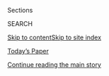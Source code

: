 <div id="app">

<div>

<div class="NYTAppHideMasthead css-zz1s19 e1suatyy0">

<div class="section css-ui9rw0 e1suatyy2">

<div class="css-11hrj97 er09x8g0">

<div class="css-6n7j50">

</div>

<span class="css-1dv1kvn">Sections</span>

<div class="css-10488qs">

<span class="css-1dv1kvn">SEARCH</span>

</div>

[Skip to content](#site-content)[Skip to site
index](#site-index)

</div>

<div class="css-10698na e1huz5gh0">

</div>

</div>

<div id="masthead-bar-one" class="section hasLinks css-15hmgas e1csuq9d3">

<div class="css-uqyvli e1csuq9d0">

</div>

<div class="css-1uqjmks e1csuq9d1">

</div>

<div class="css-9e9ivx">

[](https://myaccount.nytimes3xbfgragh.onion/auth/login?response_type=cookie&client_id=vi)

</div>

<div class="css-1bvtpon e1csuq9d2">

[Today’s Paper](https://www.nytimes3xbfgragh.onion/section/todayspaper)

</div>

</div>

</div>

</div>

<div data-aria-hidden="false">

<div id="site-content" data-role="main">

<div class="css-1ffjgkm">

</div>

<div id="top-wrapper" class="css-15p45cc eaca97t0" type="top">

<div id="top-slug" class="css-19x0jxb eaca97t1" hidden="">

Advertisement

</div>

[Continue reading the main
story](#after-top)

<div class="ad top-wrapper" style="text-align:center;height:100%;display:block;min-height:90px">

<div id="top" class="place-ad" data-position="top" data-size-key="top">

</div>

</div>

<div id="after-top">

</div>

</div>

<div id="collection-the-61420-issue" class="section css-15h4p1b e9abtgs0">

<div class="css-1j21atc e1svk9qx1">

<div class="css-fmiefx e1svk9qx2">

<div class="css-1hk7r2m eu54l5x0">

<div id="sponsor-wrapper" class="css-7a1pgi eaca97t0" type="sponsor" hidden="">

<div id="sponsor-slug" class="css-1l4mleb eaca97t1" hidden="">

Supported by

</div>

[Continue reading the main
story](#after-sponsor)

<div id="sponsor" class="ad sponsor-wrapper" style="text-align:left;height:100%;display:block">

</div>

<div id="after-sponsor">

</div>

</div>

</div>

### <span class="css-15smmd5 ezz4tcd1">[Magazine](/section/magazine)</span>

</div>

<div class="css-nfcc9b e1svk9qx3">

<div class="css-vl9dhg e1svk9qx5">

<div class="css-1nrhkj6 e1svk9qx6">

# The 6.14.20 Issue

<div class="follow-button-placeholder" data-collection-id="">

</div>

</div>

</div>

</div>

</div>

<div class="css-4svvz1 ekkqrpp0">

<div id="collection-highlights-container" class="section css-18l1u7x e46isfb1">

<div class="template-1 css-gfgt40 ekkqrpp1">

## Highlights

1.  ![<span class="css-13wzayb e1oaj3zl2"><span class="css-1dv1kvn">Credit</span>Illustration
    by Max
    Guther</span>](https://static01.graylady3jvrrxbe.onion/images/2020/06/14/magazine/14mag-remote/14mag-remote-jumbo.jpg)
    
    <div class="css-gjijuv">
    
    ## [What If Working From Home Goes on … Forever?](/interactive/2020/06/09/magazine/remote-work-covid.html)
    
    Miserable as it can often be, remote work is surprisingly productive
    — leading many employers to wonder if they’ll ever go back to the
    office.
    
    <span class="css-1oaezp0"></span><span class="css-1q6w006 e4e4i5l3"></span><span class="css-9voj2j">By
    <span class="css-1baulvz last-byline" itemprop="name">Clive
    Thompson</span></span>
    
    </div>

2.  ![<span class="css-1samh1w e1oaj3zl2"><span class="css-1dv1kvn">Credit</span>Photo
    illustration by Mike
    McQuade</span>](https://static01.graylady3jvrrxbe.onion/images/2020/06/14/magazine/14mag-roundtable/14mag-roundtable-videoLarge.jpg)
    
    <div class="css-10wtrbd">
    
    ## [Can a Vaccine for Covid-19 Be Developed in Record Time?](/interactive/2020/06/09/magazine/covid-vaccine.html)
    
    A discussion moderated by Siddhartha
    Mukherjee.
    
    <span class="css-1oaezp0"></span>
    
    </div>

3.  ![<span class="css-1samh1w e1oaj3zl2"><span class="css-1dv1kvn">Credit</span>John
    Thomson/Mary Evans Picture
    Library</span>](https://static01.graylady3jvrrxbe.onion/images/2020/06/14/magazine/14mag-epidemiology_1/14mag-epidemiology_1-videoLarge.jpg)
    
    <div class="css-10wtrbd">
    
    ## [How Data Became One of the Most Powerful Tools to Fight an Epidemic](/interactive/2020/06/10/magazine/covid-data.html)
    
    As public-health experts have known since the 19th century,
    information can be the best medicine. What new data streams could
    help quell future
    outbreaks?
    
    <span class="css-1oaezp0"></span><span class="css-1q6w006 e4e4i5l3"></span><span class="css-9voj2j">By
    <span class="css-1baulvz last-byline" itemprop="name">Steven
    Johnson</span></span>
    
    </div>

4.  ![<span class="css-1samh1w e1oaj3zl2"><span class="css-1dv1kvn">Credit</span>Photo
    illustration by Najeebah
    Al-Ghadban</span>](https://static01.graylady3jvrrxbe.onion/images/2020/06/14/magazine/14mag-architecture-illos/14mag-architecture-illos-videoLarge-v3.jpg)
    
    <div class="css-10wtrbd">
    
    ## [How Architecture Could Help Us Adapt to the Pandemic](/interactive/2020/06/09/magazine/architecture-covid.html)
    
    The virus isn’t simply a health crisis; it is also a design
    problem.
    
    <span class="css-1oaezp0"></span><span class="css-1q6w006 e4e4i5l3"></span><span class="css-9voj2j">By
    <span class="css-1baulvz last-byline" itemprop="name">Kim
    Tingley</span></span>
    
    </div>

</div>

<div class="css-1xdhyk6 e46isfb0">

<div class="css-zk12ih ef6si7p0">

1.  ### Screenland
    
    ![<span class="css-2s0ord e1oaj3zl2"><span class="css-1dv1kvn">Credit</span>Photo
    illustration by Joan
    Wong</span>](https://static01.graylady3jvrrxbe.onion/images/2020/06/14/magazine/14Mag-Screenland-01/14Mag-Screenland-01-videoLarge.jpg)
    
    <div class="css-10wtrbd">
    
    ## [The Hollow Inspiration of ‘Some Good News’](/2020/06/11/magazine/the-hollow-inspiration-of-some-good-news.html)
    
    The pandemic sparked chin-up gestures like a ‘good news’ YouTube
    channel. Two months later, mere gestures seem pretty
    empty.
    
    <span class="css-me3p27"></span><span class="css-1q6w006 e4e4i5l3"></span><span class="css-9voj2j">By
    <span class="css-1baulvz last-byline" itemprop="name">Alex
    Norcia</span></span>
    
    </div>

2.  ### Poem
    
    ![<span class="css-2s0ord e1oaj3zl2"><span class="css-1dv1kvn">Credit</span></span>](https://static01.graylady3jvrrxbe.onion/images/2020/06/14/magazine/14mag-poem-02/14mag-poem-02-mediumThreeByTwo440.jpg)
    
    <div class="css-10wtrbd">
    
    ## [Poem: Lion](/2020/06/11/magazine/poem-lion.html)
    
    A poem that asks our most present questions: What comes next? Who
    knows
    what?
    
    <span class="css-me3p27"></span><span class="css-1q6w006 e4e4i5l3"></span><span class="css-9voj2j">By
    <span class="css-1baulvz" itemprop="name">Patricia
    Kirkpatrick</span> and
    <span class="css-1baulvz last-byline" itemprop="name">Naomi Shihab
    Nye</span></span>
    
    </div>

3.  ### Talk
    
    ![<span class="css-2s0ord e1oaj3zl2"><span class="css-1dv1kvn">Credit</span>AMC
    Theatres, via
    Photofest</span>](https://static01.graylady3jvrrxbe.onion/images/2020/06/14/magazine/14mag-talk-02/14mag-talk-02-videoLarge.jpg)
    
    <div class="css-10wtrbd">
    
    ## [Kevin Hart on How White America Needs to Help End Police Brutality](/interactive/2020/06/08/magazine/kevin-hart-police-brutality.html)
    
    “The highest level of anger and frustration should be attached to
    this.”
    
    <span class="css-me3p27"></span><span class="css-1q6w006 e4e4i5l3"></span><span class="css-9voj2j">By
    <span class="css-1baulvz last-byline" itemprop="name">David
    Marchese</span></span>
    
    </div>

4.  ### The Ethicist
    
    ![<span class="css-2s0ord e1oaj3zl2"><span class="css-1dv1kvn">Credit</span>Illustration
    by Tomi
    Um</span>](https://static01.graylady3jvrrxbe.onion/images/2020/06/14/magazine/14Ethicist/14Ethicist-videoLarge.jpg)
    
    <div class="css-10wtrbd">
    
    ## [Is It OK to Dump Him Because of His Medical Condition?](/2020/06/09/magazine/is-it-ok-to-dump-him-because-of-his-medical-condition.html)
    
    The magazine’s Ethicist columnist on breaking up with someone
    because of their medical condition, donating money during the
    pandemic — and
    more.
    
    <span class="css-me3p27"></span><span class="css-1q6w006 e4e4i5l3"></span><span class="css-9voj2j">By
    <span class="css-1baulvz last-byline" itemprop="name">Kwame Anthony
    Appiah</span></span>
    
    </div>

5.  ![<span class="css-2s0ord e1oaj3zl2"><span class="css-1dv1kvn">Credit</span>Illustration
    by Louise Zergaeng
    Pomeroy</span>](https://static01.graylady3jvrrxbe.onion/images/2019/02/12/magazine/Mag-Hodgman-1/Mag-Hodgman-1-videoLarge.jpg)
    
    <div class="css-10wtrbd">
    
    ## [Judge John Hodgman on Pronouncing Names With an Accent](/2020/06/11/magazine/judge-john-hodgman-on-pronouncing-names-with-an-accent.html)
    
    My partner wants to connect our cats to their Rhode Island roots.
    Should I pronounce their names without an R
    sound?
    
    <span class="css-me3p27"></span>
    
    </div>

</div>

</div>

<div class="css-1xdhyk6 e46isfb0">

<div class="css-zk12ih ef6si7p0">

1.  ### Letter of Recommendation
    
    ![<span class="css-2s0ord e1oaj3zl2"><span class="css-1dv1kvn">Credit</span>Illustration
    by Jaedoo
    Lee</span>](https://static01.graylady3jvrrxbe.onion/images/2020/06/14/magazine/14Mag-LOR-01/14Mag-LOR-01-videoLarge.jpg)
    
    <div class="css-10wtrbd">
    
    ## [The Valet and Drifter Helping Me Get Through Quarantine](/2020/06/09/magazine/the-valet-and-drifter-helping-me-get-through-quarantine.html)
    
    Jeeves and Jack Reacher differ in their execution, but their shared
    talent for unyielding competence is a comfort in times of
    disorder.
    
    <span class="css-me3p27"></span><span class="css-1q6w006 e4e4i5l3"></span><span class="css-9voj2j">By
    <span class="css-1baulvz last-byline" itemprop="name">David
    Rees</span></span>
    
    </div>

2.  ### Tip
    
    ![<span class="css-2s0ord e1oaj3zl2"><span class="css-1dv1kvn">Credit</span>Illustration
    by
    Radio</span>](https://static01.graylady3jvrrxbe.onion/images/2020/06/14/magazine/14Mag-Tip-01/14Mag-Tip-01-videoLarge.jpg)
    
    <div class="css-10wtrbd">
    
    ## [How to Wheat-Paste Posters](/2020/06/09/magazine/how-to-wheat-paste-posters.html)
    
    Thin paper allows the paste to seep through. Amplify the work of
    artists from the neighborhood where you’re
    postering.
    
    <span class="css-me3p27"></span><span class="css-1q6w006 e4e4i5l3"></span><span class="css-9voj2j">By
    <span class="css-1baulvz last-byline" itemprop="name">Malia
    Wollan</span></span>
    
    </div>

3.  ### Eat
    
    ![<span class="css-2s0ord e1oaj3zl2"><span class="css-1dv1kvn">Credit</span>Gentl
    and Hyers for The New York Times (Photography and
    Styling)</span>](https://static01.graylady3jvrrxbe.onion/images/2020/06/14/magazine/14mag-eat/14mag-eat-videoLarge.jpg)
    
    <div class="css-10wtrbd">
    
    ## [These Crispy Kimchi Pancakes Are Unbelievably Fun to Eat](/2020/06/10/magazine/bored-with-the-same-old-try-these-crispy-kimchi-pancakes.html)
    
    Sweet and salty, crisp and chewy, this Korean pancake is the food
    I’ve been
    craving.
    
    <span class="css-me3p27"></span><span class="css-1q6w006 e4e4i5l3"></span><span class="css-9voj2j">By
    <span class="css-1baulvz last-byline" itemprop="name">Samin
    Nosrat</span></span>
    
    </div>

4.  ### Issue 6.14.20
    
    ![<span class="css-2s0ord e1oaj3zl2"><span class="css-1dv1kvn">Credit</span></span>](https://static01.graylady3jvrrxbe.onion/images/2020/06/11/magazine/11mag-btc-promo/11mag-btc-promo-videoLarge.jpg)
    
    <div class="css-10wtrbd">
    
    ## [Behind the Cover: Tech & Design](/2020/06/12/magazine/behind-the-cover-tech-design.html)
    
    For this issue, a look at what it will take for scientists to find a
    treatment and vaccine for Covid-19.
    
    <span class="css-me3p27"></span>
    
    </div>

</div>

</div>

</div>

<div id="mid1-wrapper" class="css-1mn4oms eaca97t0" type="rank">

<div id="mid1-slug" class="css-1tag3rd eaca97t1">

Advertisement

</div>

[Continue reading the main
story](#after-mid1)

<div id="mid1" class="ad mid1-wrapper" style="text-align:center;height:100%;display:block">

</div>

<div id="after-mid1">

</div>

</div>

</div>

</div>

</div>

## Site Index

<div>

</div>

## Site Information Navigation

  - [© <span>2020</span> <span>The New York Times
    Company</span>](https://help.nytimes3xbfgragh.onion/hc/en-us/articles/115014792127-Copyright-notice)

<!-- end list -->

  - [NYTCo](https://www.nytco.com/)
  - [Contact
    Us](https://help.nytimes3xbfgragh.onion/hc/en-us/articles/115015385887-Contact-Us)
  - [Work with us](https://www.nytco.com/careers/)
  - [Advertise](https://nytmediakit.com/)
  - [T Brand Studio](http://www.tbrandstudio.com/)
  - [Your Ad
    Choices](https://www.nytimes3xbfgragh.onion/privacy/cookie-policy#how-do-i-manage-trackers)
  - [Privacy](https://www.nytimes3xbfgragh.onion/privacy)
  - [Terms of
    Service](https://help.nytimes3xbfgragh.onion/hc/en-us/articles/115014893428-Terms-of-service)
  - [Terms of
    Sale](https://help.nytimes3xbfgragh.onion/hc/en-us/articles/115014893968-Terms-of-sale)
  - [Site
    Map](https://spiderbites.nytimes3xbfgragh.onion)
  - [Help](https://help.nytimes3xbfgragh.onion/hc/en-us)
  - [Subscriptions](https://www.nytimes3xbfgragh.onion/subscription?campaignId=37WXW)

</div>

</div>
